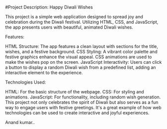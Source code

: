 #Project Description: Happy Diwali Wishes

This project is a simple web application designed to spread joy and celebration during the Diwali festival. Utilizing HTML, CSS, and JavaScript, the app presents users with beautiful, animated Diwali wishes.

Features:

HTML Structure: The app features a clean layout with sections for the title, wishes, and a festive background.
CSS Styling: A vibrant color palette and festive graphics enhance the visual appeal. CSS animations are used to make the wishes pop on the screen.
JavaScript Interactivity: Users can click a button to display a random Diwali wish from a predefined list, adding an interactive element to the experience.


Technologies Used:

HTML: For the basic structure of the webpage.
CSS: For styling and animations.
JavaScript: For functionality, including random wish generation.
This project not only celebrates the spirit of Diwali but also serves as a fun way to engage users with festive greetings. It's a great example of how web technologies can be used to create interactive and joyful experiences.

Anand kumar..

